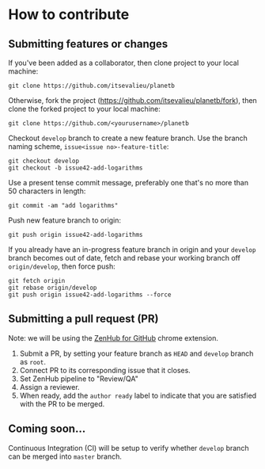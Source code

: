 # How to contribute

## Submitting features or changes

If you've been added as a collaborator, then clone project to your local machine:

```
git clone https://github.com/itsevalieu/planetb
```

Otherwise, fork the project (https://github.com/itsevalieu/planetb/fork), then clone the forked project to your local machine:

```
git clone https://github.com/<yourusername>/planetb
```

Checkout `develop` branch to create a new feature branch. Use the branch naming scheme, `issue<issue no>-feature-title`:

```
git checkout develop
git checkout -b issue42-add-logarithms
```

Use a present tense commit message, preferably one that's no more than 50 characters in length:

```
git commit -am "add logarithms"
```

Push new feature branch to origin:

```
git push origin issue42-add-logarithms
```

If you already have an in-progress feature branch in origin and your `develop` branch becomes out of date, fetch and rebase your working branch off `origin/develop`, then force push:

```
git fetch origin
git rebase origin/develop
git push origin issue42-add-logarithms --force
```

## Submitting a pull request (PR)

Note: we will be using the [ZenHub for GitHub](https://chrome.google.com/webstore/detail/zenhub-for-github/ogcgkffhplmphkaahpmffcafajaocjbd?hl=en-US) chrome extension.

1. Submit a PR, by setting your feature branch as `HEAD` and `develop` branch as `root`. 
2. Connect PR to its corresponding issue that it closes. 
3. Set ZenHub pipeline to "Review/QA"
4. Assign a reviewer.
5. When ready, add the `author ready` label to indicate that you are satisfied with the PR to be merged.

## Coming soon...

Continuous Integration (CI) will be setup to verify whether `develop` branch can be merged into `master` branch.